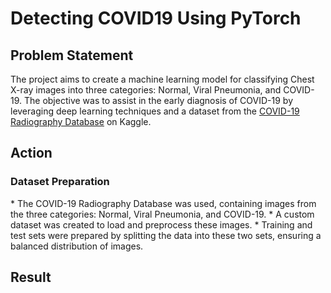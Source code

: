 # Detecting COVID19 Using PyTorch 

## Problem Statement 
The project aims to create a machine learning model for classifying Chest X-ray images into three categories: Normal, Viral Pneumonia, and COVID-19. The objective was to assist in the early diagnosis of COVID-19 by leveraging deep learning techniques and a dataset from the [COVID-19 Radiography Database](https://www.kaggle.com/datasets/tawsifurrahman/covid19-radiography-database) on Kaggle.


## Action 
<h3>Dataset Preparation</h3>
  * The COVID-19 Radiography Database was used, containing images from the three categories: Normal, Viral Pneumonia, and COVID-19.
  * A custom dataset was created to load and preprocess these images.
  * Training and test sets were prepared by splitting the data into these two sets, ensuring a balanced distribution of images.


## Result


